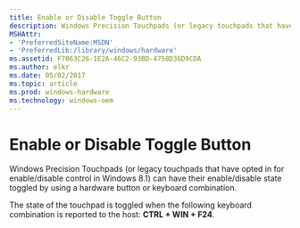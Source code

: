 ```yaml
---
title: Enable or Disable Toggle Button
description: Windows Precision Touchpads (or legacy touchpads that have opted in for enable/disable control in Windows 8.1) can have their enable/disable state toggled by using a hardware button or keyboard combination.
MSHAttr:
- 'PreferredSiteName:MSDN'
- 'PreferredLib:/library/windows/hardware'
ms.assetid: F7063C26-1E2A-46C2-93BD-4758D36D9CDA
ms.author: elkr
ms.date: 05/02/2017
ms.topic: article
ms.prod: windows-hardware
ms.technology: windows-oem
---
```


#  Enable or Disable Toggle Button


Windows Precision Touchpads (or legacy touchpads that have opted in for enable/disable control in Windows 8.1) can have their enable/disable state toggled by using a hardware button or keyboard combination.

The state of the touchpad is toggled when the following keyboard combination is reported to the host: **CTRL + WIN + F24**.

 

 






